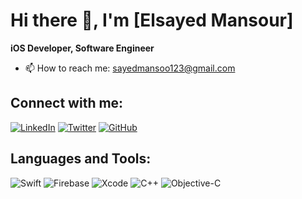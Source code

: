 # Hi there 👋, I'm [Elsayed Mansour]

**iOS Developer, Software Engineer**

- 📫 How to reach me: [sayedmansoo123@gmail.com](mailto:sayedmansoo123@gmail.com)

## Connect with me:
[![LinkedIn](https://img.shields.io/badge/LinkedIn-0077B5?style=flat&logo=linkedin&logoColor=white)](https://www.linkedin.com/in/sayed-mansour-064386288)
[![Twitter](https://img.shields.io/badge/Twitter-1DA1F2?style=flat&logo=twitter&logoColor=white)](https://twitter.com/sayedmans98)
[![GitHub](https://img.shields.io/badge/GitHub-181717?style=flat&logo=github&logoColor=white)](https://github.com/sayedm77)

## Languages and Tools:

![Swift](https://img.shields.io/badge/Swift-FA7343?style=flat&logo=swift&logoColor=white)
![Firebase](https://img.shields.io/badge/Firebase-FFCA28?style=flat&logo=firebase&logoColor=white)
![Xcode](https://img.shields.io/badge/Xcode-1575F9?style=flat&logo=xcode&logoColor=white)
![C++](https://img.shields.io/badge/C++-00599C?style=flat&logo=c%2B%2B&logoColor=white)
![Objective-C](https://img.shields.io/badge/Objective--C-438EFF?style=flat&logo=apple&logoColor=white)
<!--
**sayedm77/sayedm77** is a ✨ _special_ ✨ repository because its `README.md` (this file) appears on your GitHub profile.

Here are some ideas to get you started:

- 🔭 I’m currently working on ...
- 🌱 I’m currently learning ...
- 👯 I’m looking to collaborate on ...
- 🤔 I’m looking for help with ...
- 💬 Ask me about ...
- 📫 How to reach me: ...
- 😄 Pronouns: ...
- ⚡ Fun fact: ...
-->
